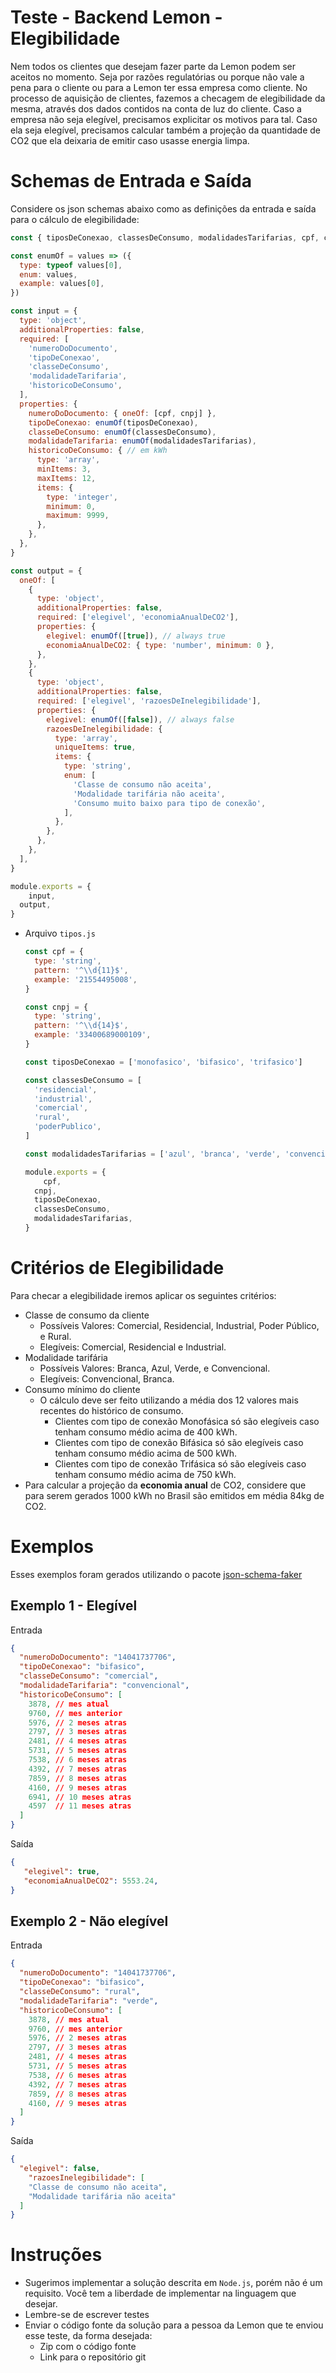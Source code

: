 # Teste - Backend Lemon - Elegibilidade

Nem todos os clientes que desejam fazer parte da Lemon podem ser aceitos no momento. Seja por razões regulatórias ou porque não vale a pena para o cliente ou para a Lemon ter essa empresa como cliente. No processo de aquisição de clientes, fazemos a checagem de elegibilidade da mesma, através dos dados contidos na conta de luz do cliente. Caso a empresa não seja elegível, precisamos explicitar os motivos para tal. Caso ela seja elegível, precisamos calcular também a projeção da quantidade de CO2 que ela deixaria de emitir caso usasse energia limpa. 

# Schemas de Entrada e Saída



Considere os json schemas abaixo como as definições da entrada e saída para o cálculo de elegibilidade:

```jsx
const { tiposDeConexao, classesDeConsumo, modalidadesTarifarias, cpf, cnpj } = require('./tipos')

const enumOf = values => ({
  type: typeof values[0],
  enum: values,
  example: values[0],
})

const input = {
  type: 'object',
  additionalProperties: false,
  required: [
    'numeroDoDocumento',
    'tipoDeConexao',
    'classeDeConsumo',
    'modalidadeTarifaria',
    'historicoDeConsumo',
  ],
  properties: {
    numeroDoDocumento: { oneOf: [cpf, cnpj] },
    tipoDeConexao: enumOf(tiposDeConexao),
    classeDeConsumo: enumOf(classesDeConsumo),
    modalidadeTarifaria: enumOf(modalidadesTarifarias),
    historicoDeConsumo: { // em kWh
      type: 'array',
      minItems: 3,
      maxItems: 12,
      items: {
        type: 'integer',
        minimum: 0,
        maximum: 9999,
      },
    },
  },
}

const output = {
  oneOf: [
    {
      type: 'object',
      additionalProperties: false,
      required: ['elegivel', 'economiaAnualDeCO2'],
      properties: {
        elegivel: enumOf([true]), // always true
        economiaAnualDeCO2: { type: 'number', minimum: 0 },
      },
    },
    {
      type: 'object',
      additionalProperties: false,
      required: ['elegivel', 'razoesDeInelegibilidade'],
      properties: {
        elegivel: enumOf([false]), // always false
        razoesDeInelegibilidade: {
          type: 'array',
          uniqueItems: true,
          items: {
            type: 'string',
            enum: [
              'Classe de consumo não aceita',
              'Modalidade tarifária não aceita',
              'Consumo muito baixo para tipo de conexão',
            ],
          },
        },
      },
    },
  ],
}

module.exports = {
	input,
  output,
}
```

- Arquivo `tipos.js`
    
    ```jsx
    const cpf = {
      type: 'string',
      pattern: '^\\d{11}$',
      example: '21554495008',
    }
    
    const cnpj = {
      type: 'string',
      pattern: '^\\d{14}$',
      example: '33400689000109',
    }
    
    const tiposDeConexao = ['monofasico', 'bifasico', 'trifasico']
    
    const classesDeConsumo = [
      'residencial',
      'industrial',
      'comercial',
      'rural',
      'poderPublico',
    ]
    
    const modalidadesTarifarias = ['azul', 'branca', 'verde', 'convencional']
    
    module.exports = {
    	cpf,
      cnpj,
      tiposDeConexao,
      classesDeConsumo,
      modalidadesTarifarias,
    }
    ```
    

# Critérios de Elegibilidade

Para checar a elegibilidade iremos aplicar os seguintes critérios:

- Classe de consumo da cliente
    - Possíveis Valores: Comercial, Residencial, Industrial, Poder Público, e Rural.
    - Elegíveis: Comercial, Residencial e Industrial.
- Modalidade tarifária
    - Possíveis Valores: Branca, Azul, Verde, e Convencional.
    - Elegíveis: Convencional, Branca.
- Consumo mínimo do cliente
    - O cálculo deve ser feito utilizando a média dos 12 valores mais recentes do histórico de consumo.
        - Clientes com tipo de conexão Monofásica só são elegíveis caso tenham consumo médio acima de 400 kWh.
        - Clientes com tipo de conexão Bifásica só são elegíveis caso tenham consumo médio acima de 500 kWh.
        - Clientes com tipo de conexão Trifásica só são elegíveis caso tenham consumo médio acima de 750 kWh.
- Para calcular a projeção da **economia anual** de CO2, considere que para serem gerados 1000 kWh no Brasil são emitidos em média 84kg de CO2.

# Exemplos

Esses exemplos foram gerados utilizando o pacote [json-schema-faker](https://github.com/json-schema-faker/json-schema-faker)

## Exemplo 1 - Elegível

Entrada

```json
{
  "numeroDoDocumento": "14041737706",
  "tipoDeConexao": "bifasico",
  "classeDeConsumo": "comercial",
  "modalidadeTarifaria": "convencional",
  "historicoDeConsumo": [
    3878, // mes atual
    9760, // mes anterior
    5976, // 2 meses atras
    2797, // 3 meses atras
    2481, // 4 meses atras
    5731, // 5 meses atras
    7538, // 6 meses atras
    4392, // 7 meses atras
    7859, // 8 meses atras
    4160, // 9 meses atras
    6941, // 10 meses atras
    4597  // 11 meses atras
  ]
}
```

Saída

```json
{
   "elegivel": true,
   "economiaAnualDeCO2": 5553.24,
}
```

## Exemplo 2 - Não elegível

Entrada

```json
{
  "numeroDoDocumento": "14041737706",
  "tipoDeConexao": "bifasico",
  "classeDeConsumo": "rural",
  "modalidadeTarifaria": "verde",
  "historicoDeConsumo": [
    3878, // mes atual
    9760, // mes anterior
    5976, // 2 meses atras
    2797, // 3 meses atras
    2481, // 4 meses atras
    5731, // 5 meses atras
    7538, // 6 meses atras
    4392, // 7 meses atras
    7859, // 8 meses atras
    4160, // 9 meses atras
  ]
}
```

Saída

```json
{
  "elegivel": false,
	"razoesInelegibilidade": [
    "Classe de consumo não aceita",
    "Modalidade tarifária não aceita"
  ]
}
```

# Instruções

- Sugerimos implementar a solução descrita em `Node.js`, porém não é um requisito. Você tem a liberdade de implementar na linguagem que desejar.
- Lembre-se de escrever testes
- Enviar o código fonte da solução para a pessoa da Lemon que te enviou esse teste, da forma desejada:
    - Zip com o código fonte
    - Link para o repositório git
